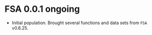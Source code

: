 # FSA 0.0.1 ongoing
* Initial population.  Brought several functions and data sets from `FSA` v0.6.25.
